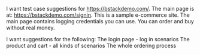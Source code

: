 I want test case suggestions for https://bstackdemo.com/.
The main page is at: https://bstackdemo.com/signin.
This is a sample e-commerce site. The main page contains logging credentials you can use.
You can order and buy without real money.

I want suggestions for the following:
The login page - log in scenarios
The product and cart - all kinds of scenarios
The whole ordering process